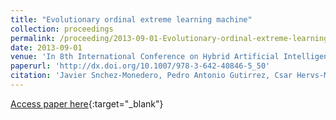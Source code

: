 ```yaml
---
title: "Evolutionary ordinal extreme learning machine"
collection: proceedings
permalink: /proceeding/2013-09-01-Evolutionary-ordinal-extreme-learning-machine
date: 2013-09-01
venue: 'In 8th International Conference on Hybrid Artificial Intelligence Systems (HAIS2013)'
paperurl: 'http://dx.doi.org/10.1007/978-3-642-40846-5_50'
citation: 'Javier Snchez-Monedero, Pedro Antonio Gutirrez, Csar Hervs-Martınez, &quot;Evolutionary ordinal extreme learning machine.&quot; In 8th International Conference on Hybrid Artificial Intelligence Systems (HAIS2013), Lecture Notes in Computer Science (LNCS), Vol. 8073, 2013, Salamanca (Spain), pp.500-509.'
---
```

[Access paper here](http://dx.doi.org/10.1007/978-3-642-40846-5_50){:target="_blank"}
